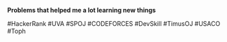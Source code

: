 **Problems that helped me a lot learning new things**



#HackerRank
#UVA
#SPOJ
#CODEFORCES
#DevSkill
#TimusOJ
#USACO
#Toph
